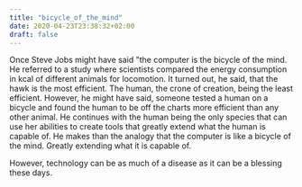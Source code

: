 ```yaml
---
title: "bicycle_of_the_mind"
date: 2020-04-23T23:38:32+02:00
draft: false
---
```


Once Steve Jobs might have said "the computer is the bicycle of the mind. He referred to a study where scientists compared the energy consumption in kcal of different animals for locomotion. It turned out, he said, that the hawk is the most efficient. The human, the crone of creation, being the least efficient. However, he might have said, someone tested a human on a bicycle and found the human to be off the charts more efficient than any other animal. He continues with the human being the only species that can use her abilities to create tools that greatly extend what the human is capable of. He makes than the analogy that the computer is like a bicycle of the mind. Greatly extending what it is capable of.  

However, technology can be as much of a disease as it can be a blessing these days.

